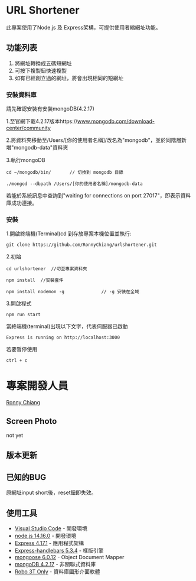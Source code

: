 # URL Shortener

此專案使用了Node.js 及 Express架構，可提供使用者縮網址功能。

## 功能列表

1. 將網址轉換成五碼短網址
2. 可按下複製鈕快速複製
3. 如有已經創立過的網址，將會出現相同的短網址


### 安裝資料庫

請先確認安裝有安裝mongoDB(4.2.17)

1.至官網下載4.2.17版本https://www.mongodb.com/download-center/community

2.將資料夾移動至/Users/[你的使用者名稱]/改名為"mongodb"，並於同階層新增"mongodb-data"資料夾

3.執行mongoDB
```
cd ~/mongodb/bin/       // 切換到 mongodb 目錄
```
```
./mongod --dbpath /Users/[你的使用者名稱]/mongodb-data
```
若能於系統訊息中查詢到"waiting for connections on port 27017"，即表示資料庫成功連接。

### 安裝

1.開啟終端機(Terminal)cd 到存放專案本機位置並執行:

```
git clone https://github.com/RonnyChiang/urlshortener.git
```

2.初始

```
cd urlshortener  //切至專案資料夾
```

```
npm install  //安裝套件
```

```
npm install nodemon -g              // -g 安裝在全域
```

3.開啟程式

```
npm run start
```

當終端機(terminal)出現以下文字，代表伺服器已啟動
```
Express is running on http://localhost:3000
```
若要暫停使用
```
ctrl + c
```

# 專案開發人員
[Ronny Chiang](https://github.com/RonnyChiang)

## Screen Photo

not yet

## 版本更新 

## 已知的BUG

原網址input short後，reset鈕即失效。

## 使用工具

- [Visual Studio Code](https://visualstudio.microsoft.com/zh-hant/) - 開發環境
- [node.js 14.16.0](https://nodejs.org/en/) - 開發環境
- [Express 4.17.1](https://www.npmjs.com/package/express) - 應用程式架構
- [Express-handlebars 5.3.4](https://www.npmjs.com/package/express) - 樣版引擎
- [mongoose 6.0.12](https://www.npmjs.com/package/express) - Object Document Mapper
- [mongoDB 4.2.17](https://www.mongodb.com/download-center/community) - 非關聯式資料庫
- [Robo 3T Only](https://robomongo.org/download/) - 資料庫圖形介面軟體


